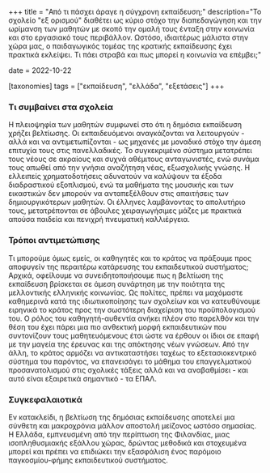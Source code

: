 +++
title = "Από τι πάσχει άραγε η σύγχρονη εκπαίδευση;"
description="Το σχολείο \"εξ ορισμού\" διαθέτει ως κύριο στόχο την διαπεδαγώγηση και την ωρίμανση των μαθητών με σκοπό την ομαλή τους ένταξη στην κοινωνία και στο εργασιακό τους περιβάλλον. Ωστόσο, ιδιαιτέρως μάλιστα στην χώρα μας, ο παιδαγωγικός τομέας της κρατικής εκπαίδευσης έχει πρακτικά εκλείψει. Τι πάει στραβά και πως μπορεί η κοινωνία να επέμβει;"

date = 2022-10-22

[taxonomies]
tags = ["εκπαίδευση", "ελλάδα", "εξετάσεις"]
+++

### Τι συμβαίνει στα σχολεία

Η πλειοψηφία των μαθητών συμφωνεί στο ότι η δημόσια εκπαίδευση χρήζει βελτίωσης. Οι εκπαιδευόμενοι αναγκάζονται να λειτουργούν - αλλά και να αντιμετωπίζονται - ως μηχανές με μοναδικό στόχο την άμεση επιτυχία τους στις πανελλαδικές. Το συγκεκριμένο σύστημα μετατρέπει τους νέους σε ακραίους και συχνά αθέμιτους ανταγωνιστές, ενώ συνάμα τους απωθεί από την γνήσια αναζήτηση νέας, εξωσχολικής γνώσης. Η ελλειπείς χρηματοδοτήσεις αδυνατούν να καλύψουν τα έξοδα διαδραστικού εξοπλισμού, ενώ τα μαθήματα της μουσικής και των εικαστικών δεν μπορούν να ανταπεξέλθουν στις απαιτήσεις των δημιουργικότερων μαθητών. Οι έλληνες λαμβάνοντας το απολυτήριο τους, μετατρέπονται σε άβουλες χειραγωγήσιμες μάζες με πρακτικά απούσα παιδεία και πενιχρή πνευματική καλλιέργεια.

### Τρόποι αντιμετώπισης

Τι μπορούμε όμως εμείς, οι καθηγητές και το κράτος να πράξουμε προς αποφυγείν της περαιτέρω κατάρευσης του εκπαιδευτικού συστήματος; Αρχικά, οφείλουμε να συνειδητοποιήσουμε πως η βελτίωση της εκπαίδευση βρίσκεται σε άμεση συνάρτηση με την ποιότητα της μελλοντικής ελληνικής κοινωνίας. Ως πολίτες, πρέπει να μαχόμαστε καθημερινά κατά της ιδιωτικοποίησης των σχολείων και να κατευθύνουμε ειρηνικά το κράτος προς την σωστότερη διαχείριση του προϋπολογισμού του. Ο ρόλος του καθηγητή-αυθεντία ανήκει πλέον στο παρελθόν και την θέση του έχει πάρει μια πιο ανθεκτική μορφή εκπαιδευτικών που συντονίζουν τους μαθητευόμενους έτσι ώστε να έρθουν οι ίδιοι σε επαφή με την μαγεία της έρευνας και της απόκτησης νέων γνώσεων. Από την άλλη, το κράτος αρμόζει να αντικαταστήσει ταχέως το εξετασιοκεντρικό σύστημα του παρόντος, να επανεισάγει το μάθημα του επαγγελματικού προσανατολισμού στις σχολικές τάξεις αλλά και να αναβαθμίσει - και αυτό είναι εξαιρετικά σημαντικό - τα ΕΠΑΛ.


### Συγκεφαλαιοτικά

Εν κατακλείδι, η βελτίωση της δημόσιας εκπαίδευσης αποτελεί μια σύνθετη και μακροχρόνια μάλλον αποστολή μείζονος ωστόσο σημασίας. Η Ελλάδα, εμπνευσμένη από την περίπτωση της Φιλανδίας, μιας ισοπληθυσμιακής εξάλλου χώρας, δρώντας μεθοδικά και στοχευμένα μπορεί και πρέπει να επιδιώκει την εξασφάλιση ένος παρόμοιο παγκοσμίου-φήμης εκπαιδευτικού συστήματος.
